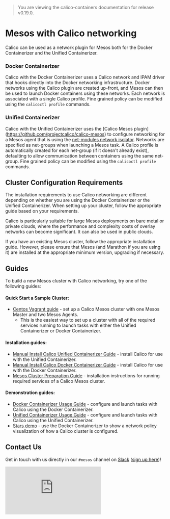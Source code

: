 > You are viewing the calico-containers documentation for release v0.19.0.

# Mesos with Calico networking
Calico can be used as a network plugin for Mesos both for the Docker
Containerizer and the Unified Containerizer.

### Docker Containerizer
Calico with the Docker Containerizer uses a Calico network and IPAM 
driver that hooks directly into the Docker networking infrastructure.
Docker networks using the Calico plugin are created up-front, and Mesos 
can then be used to launch Docker containers using these networks.  Each
network is associated with a single Calico profile.  Fine grained policy
can be modified using the `calicoctl profile` commands.

### Unified Containerizer
Calico with the Unified Containerizer uses the [Calico Mesos plugin]
(https://github.com/projectcalico/calico-mesos) to configure
networking for a Mesos agent that is using the [net-modules network
isolator](https://github.com/mesosphere/net-modules). Networks are
specified as net-groups when launching a Mesos task.  A Calico
profile is automatically created for each net-group (if it doesn't
already exist), defaulting to allow communication between containers
using the same net-group.  Fine grained policy can be modified using
the `calicoctl profile` commands.

## Cluster Configuration Requirements
The installation requirements to use Calico networking are different
depending on whether you are using the Docker Containerizer or the 
Unified Containerizer.  When setting up your cluster, follow the
appropriate guide based on your requirements.

Calico is particularly suitable for large Mesos deployments on bare 
metal or private clouds, where the performance and complexity costs of 
overlay networks can become significant. It can also be used in public 
clouds.

If you have an existing Mesos cluster, follow the appropriate
installation guide. However, please ensure that Mesos (and Marathon
if you are using it) are installed at the appropriate minimum
version, upgrading if necessary.

## Guides

To build a new Mesos cluster with Calico networking, try one of the
following guides:

#### Quick Start a Sample Cluster:
- [Centos Vagrant guide](Vagrant.md) - set up a Calico Mesos cluster with
  one Mesos Master and two Mesos Agents.
  - This is the easiest way to set up a cluster with all of the required
  services running to launch tasks with either the Unified Containerizer or
  Docker Containerizer.	

#### Installation guides:
- [Manual Install Calico Unified Containerizer Guide](ManualInstallCalicoUnifiedContainerizer.md) -
  install Calico for use with the Unified Containerizer.
- [Manual Install Calico Docker Containerizer Guide](ManualInstallCalicoDockerContainerizer.md) -
  install Calico for use with the Docker Containerizer.
- [Mesos Cluster Preparation Guide](MesosClusterPreparation.md) - installation
  instructions for running required services of a Calico Mesos cluster.

#### Demonstration guides:
- [Docker Containerizer Usage Guide](UsageGuideDockerContainerizer.md) - configure
  and launch tasks with Calico using the Docker Containerizer.
- [Unified Containerizer Usage Guide](UsageGuideUnifiedContainerizer.md) - configure
  and launch tasks with Calico using the Unified Containerizer.
- [Stars demo](stars-demo/) - use the Docker Containerizer to show
  a network policy visualization of how a Calico cluster is configured.

## Contact Us

Get in touch with us directly in our `#mesos` channel on
[Slack](https://calicousers.slack.com)
([sign up here](https://calicousers-slackin.herokuapp.com/))!

[![Analytics](https://calico-ga-beacon.appspot.com/UA-52125893-3/calico-containers/docs/mesos/README.md?pixel)](https://github.com/igrigorik/ga-beacon)
